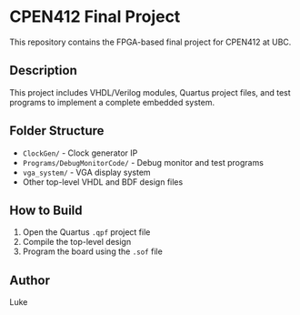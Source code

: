 # CPEN412 Final Project

This repository contains the FPGA-based final project for CPEN412 at UBC.

## Description
This project includes VHDL/Verilog modules, Quartus project files, and test programs to implement a complete embedded system.

## Folder Structure
- `ClockGen/` - Clock generator IP
- `Programs/DebugMonitorCode/` - Debug monitor and test programs
- `vga_system/` - VGA display system
- Other top-level VHDL and BDF design files

## How to Build
1. Open the Quartus `.qpf` project file
2. Compile the top-level design
3. Program the board using the `.sof` file

## Author
Luke
